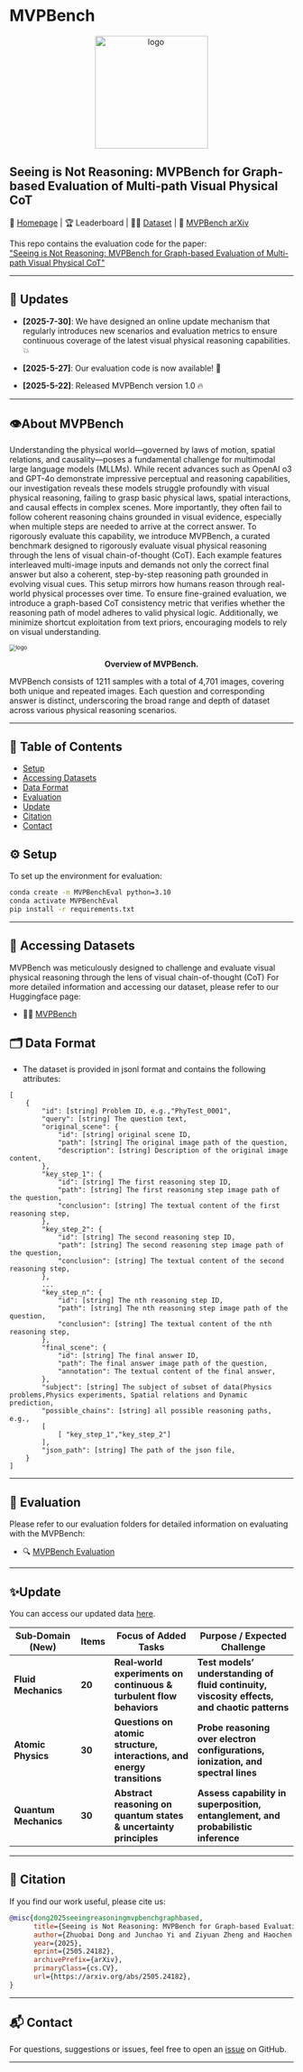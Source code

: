 # MVPBench

<p align="center">
  <img src="assets/logo.png" alt="logo" width="200"/>
</p>

## Seeing is Not Reasoning: MVPBench for Graph-based Evaluation of Multi-path Visual Physical CoT

📘 [Homepage](https://csu-jpg.github.io/MVPBench/) | 🏆 Leaderboard | 🧑‍🔬 [Dataset](https://huggingface.co/datasets/CSU-JPG/MVPBench) |  📄 [MVPBench arXiv](https://arxiv.org/abs/2505.24182)

This repo contains the evaluation code for the paper:  
["Seeing is Not Reasoning: MVPBench for Graph-based Evaluation of Multi-path Visual Physical CoT"](https://arxiv.org/abs/2505.24182)

---

## 🔔 Updates

- **[2025-7-30]**: We have designed an online update mechanism that regularly introduces new scenarios and evaluation metrics to ensure continuous coverage of the latest visual physical reasoning capabilities.💥

- **[2025-5-27]**: Our evaluation code is now available! 🌟  
- **[2025-5-22]**: Released MVPBench version 1.0 🔥

---
## 👁About MVPBench
Understanding the physical world—governed by laws of motion, spatial relations, and causality—poses a fundamental challenge for multimodal large language models (MLLMs). While recent advances such as OpenAI o3 and GPT-4o demonstrate impressive perceptual and reasoning capabilities, our investigation reveals these models struggle profoundly with visual physical reasoning, failing to grasp basic physical laws, spatial interactions, and causal effects in complex scenes. More importantly, they often fail to follow coherent reasoning chains grounded in visual evidence, especially when multiple steps are needed to arrive at the correct answer. To rigorously evaluate this capability, we introduce MVPBench, a curated benchmark designed to rigorously evaluate visual physical reasoning through the lens of visual chain-of-thought (CoT). Each example features interleaved multi-image inputs and demands not only the correct final answer but also a coherent, step-by-step reasoning path grounded in evolving visual cues. This setup mirrors how humans reason through real-world physical processes over time. To ensure fine-grained evaluation, we introduce a graph-based CoT consistency metric that verifies whether the reasoning path of model adheres to valid physical logic. Additionally, we minimize shortcut exploitation from text priors, encouraging models to rely on visual understanding.

<img src="assets/overview.png" alt="logo" style="zoom:70%;" />

<p align="center"><b>Overview of MVPBench.</b></p>

MVPBench consists of 1211 samples with a total of 4,701 images, covering both unique and repeated images. Each question and corresponding answer is distinct, underscoring the  broad range and depth of dataset across various physical reasoning scenarios.

---

## 📑 Table of Contents
- [Setup](#️-setup)
- [Accessing Datasets](#-accessing-datasets)
- [Data Format](#-data-format)
- [Evaluation](#-evaluation)
- [Update](#-update)
- [Citation](#-citation)
- [Contact](#-contact)


## ⚙️ Setup

To set up the environment for evaluation:

```bash
conda create -n MVPBenchEval python=3.10
conda activate MVPBenchEval
pip install -r requirements.txt
```

---

## 📂 Accessing Datasets

MVPBench was meticulously designed to challenge and evaluate visual physical reasoning through the lens of visual chain-of-thought (CoT) 
For more detailed information and accessing our dataset, please refer to our Huggingface page:

- 🧑‍🔬 [MVPBench](https://huggingface.co/datasets/CSU-JPG/MVPBench)

## 🗂 Data Format

- The dataset is provided in jsonl format and contains the following attributes:

```
[
    {
        "id": [string] Problem ID, e.g.,"PhyTest_0001",
        "query": [string] The question text,
        "original_scene": {
            "id": [string] original scene ID,
            "path": [string] The original image path of the question,
            "description": [string] Description of the original image content,
        },
        "key_step_1": {
            "id": [string] The first reasoning step ID,
            "path": [string] The first reasoning step image path of the question,
            "conclusion": [string] The textual content of the first reasoning step,
        },
        "key_step_2": {
            "id": [string] The second reasoning step ID,
            "path": [string] The second reasoning step image path of the question,
            "conclusion": [string] The textual content of the second reasoning step,
        },
		...
		"key_step_n": {
            "id": [string] The nth reasoning step ID,
            "path": [string] The nth reasoning step image path of the question,
            "conclusion": [string] The textual content of the nth reasoning step,
        },
        "final_scene": {
            "id": [string] The final answer ID,
            "path": The final answer image path of the question,
            "annotation": The textual content of the final answer,
        },
        "subject": [string] The subject of subset of data(Physics problems,Physics experiments, Spatial relations and Dynamic prediction,
        "possible_chains": [string] all possible reasoning paths, e.g., 
        [
            [ "key_step_1","key_step_2"]
        ],
        "json_path": [string] The path of the json file,
    }
]
```

---

## 🧪 Evaluation

Please refer to our evaluation folders for detailed information on evaluating with the MVPBench:

- 🔍 [MVPBench Evaluation](Evaluation/README.md)

---
## ✨Update

You can access our updated data [here](https://drive.google.com/drive/folders/1AMeKOpkiQU-Ftphv6aRSZjHteInPbbzO).

| Sub‑Domain (New)      | Items  | Focus of Added Tasks                                         | Purpose / Expected Challenge                                 |
| --------------------- | ------ | ------------------------------------------------------------ | ------------------------------------------------------------ |
| **Fluid Mechanics**   | **20** | **Real‑world experiments on continuous & turbulent flow behaviors** | **Test models’ understanding of fluid continuity, viscosity effects, and chaotic patterns** |
| **Atomic Physics**    | **30** | **Questions on atomic structure, interactions, and energy transitions** | **Probe reasoning over electron configurations, ionization, and spectral lines** |
| **Quantum Mechanics** | **30** | **Abstract reasoning on quantum states & uncertainty principles** | **Assess capability in superposition, entanglement, and probabilistic inference** |


---

## 📄 Citation

If you find our work useful, please cite us:

```bibtex
@misc{dong2025seeingreasoningmvpbenchgraphbased,
      title={Seeing is Not Reasoning: MVPBench for Graph-based Evaluation of Multi-path Visual Physical CoT}, 
      author={Zhuobai Dong and Junchao Yi and Ziyuan Zheng and Haochen Han and Xiangxi Zheng and Alex Jinpeng Wang and Fangming Liu and Linjie Li},
      year={2025},
      eprint={2505.24182},
      archivePrefix={arXiv},
      primaryClass={cs.CV},
      url={https://arxiv.org/abs/2505.24182}, 
}
```

---

## 📬 Contact

For questions, suggestions or issues, feel free to open an [issue](https://github.com/CSU-JPG/MVPBench/issues) on GitHub.

---

